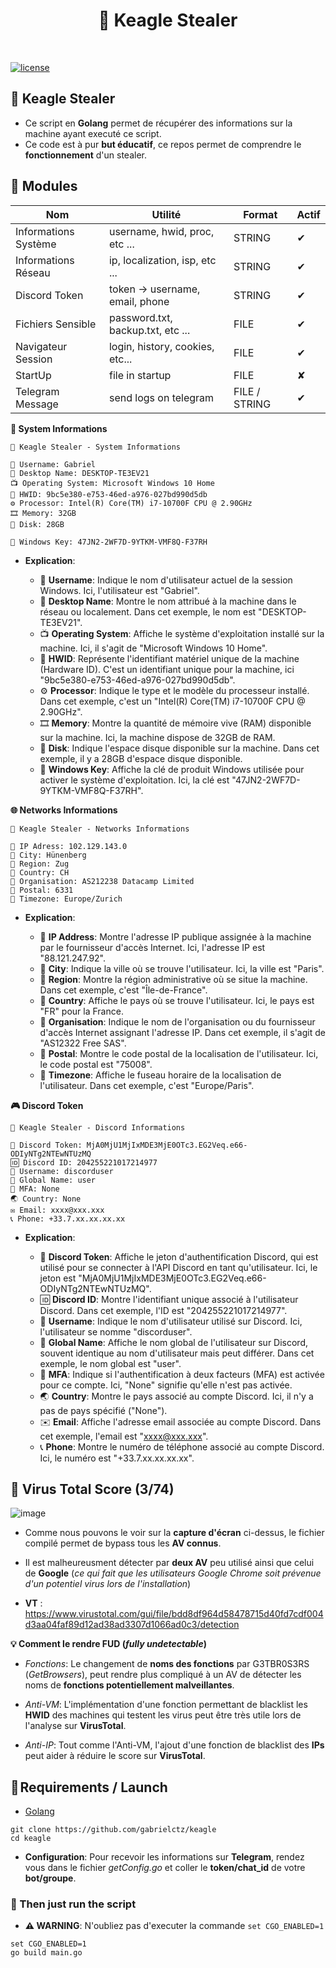 <h1 align="center" id="title">🦅 Keagle Stealer</h1><br>

[![license](https://img.shields.io/badge/License-GNU-blue.svg)](https://www.gnu.org/licenses/gpl-3.0.fr.html)


## **🦅 Keagle Stealer**

- Ce script en **Golang** permet de récupérer des informations sur la machine ayant executé ce script.
- Ce code est à pur **but éducatif**, ce repos permet de comprendre le **fonctionnement** d'un stealer.


## **🔖 Modules**

| Nom                     | Utilité                                | Format            |  Actif
| -------------------     | -------------------------------------- | ----------------- | -----------------|
| Informations Système    | username, hwid, proc, etc ...          | STRING            | ✔               |
| Informations Réseau     | ip, localization, isp, etc ...         | STRING            | ✔               |
| Discord Token           | token -> username, email, phone        | STRING            | ✔               |
| Fichiers Sensible       | password.txt, backup.txt, etc ...      | FILE              | ✔               |
| Navigateur Session      | login, history, cookies, etc...        | FILE              | ✔               |
| StartUp                 | file in startup                        | FILE              | ✘               |
| Telegram Message        | send logs on telegram                  | FILE / STRING     | ✔               |


**🔧 System Informations**

```
🦅 Keagle Stealer - System Informations

👤 Username: Gabriel
🔬 Desktop Name: DESKTOP-TE3EV21
📺 Operating System: Microsoft Windows 10 Home
🔧 HWID: 9bc5e380-e753-46ed-a976-027bd990d5db
⚙️ Processor: Intel(R) Core(TM) i7-10700F CPU @ 2.90GHz
🎞 Memory: 32GB
💾 Disk: 28GB

🔑 Windows Key: 47JN2-2WF7D-9YTKM-VMF8Q-F37RH
``` 

- **Explication**:
  
    - 👤 **Username**: Indique le nom d'utilisateur actuel de la session Windows. Ici, l'utilisateur est "Gabriel".
    - 🔬 **Desktop Name**: Montre le nom attribué à la machine dans le réseau ou localement. Dans cet exemple, le nom est "DESKTOP-TE3EV21".
    - 📺 **Operating System**: Affiche le système d'exploitation installé sur la machine. Ici, il s'agit de "Microsoft Windows 10 Home".
    - 🔧 **HWID**: Représente l'identifiant matériel unique de la machine (Hardware ID). C'est un identifiant unique pour la machine, ici "9bc5e380-e753-46ed-a976-027bd990d5db".
    - ⚙️ **Processor**: Indique le type et le modèle du processeur installé. Dans cet exemple, c'est un "Intel(R) Core(TM) i7-10700F CPU @ 2.90GHz".
    - 🎞 **Memory**: Montre la quantité de mémoire vive (RAM) disponible sur la machine. Ici, la machine dispose de 32GB de RAM.
    - 💾 **Disk**: Indique l'espace disque disponible sur la machine. Dans cet exemple, il y a 28GB d'espace disque disponible.
    - 🔑 **Windows Key**: Affiche la clé de produit Windows utilisée pour activer le système d'exploitation. Ici, la clé est "47JN2-2WF7D-9YTKM-VMF8Q-F37RH".


**🌐 Networks Informations**

```
🦅 Keagle Stealer - Networks Informations

📡 IP Adress: 102.129.143.0
📡 City: Hünenberg
📡 Region: Zug
📡 Country: CH
📡 Organisation: AS212238 Datacamp Limited
📡 Postal: 6331
📡 Timezone: Europe/Zurich
``` 

- **Explication**:
  
    - 📡 **IP Address**: Montre l'adresse IP publique assignée à la machine par le fournisseur d'accès Internet. Ici, l'adresse IP est "88.121.247.92".
    - 📡 **City**: Indique la ville où se trouve l'utilisateur. Ici, la ville est "Paris".
    - 📡 **Region**: Montre la région administrative où se situe la machine. Dans cet exemple, c'est "Île-de-France".
    - 📡 **Country**: Affiche le pays où se trouve l'utilisateur. Ici, le pays est "FR" pour la France.
    - 📡 **Organisation**: Indique le nom de l'organisation ou du fournisseur d'accès Internet assignant l'adresse IP. Dans cet exemple, il s'agit de "AS12322 Free SAS".
    - 📡 **Postal**: Montre le code postal de la localisation de l'utilisateur. Ici, le code postal est "75008".
    - 📡 **Timezone**: Affiche le fuseau horaire de la localisation de l'utilisateur. Dans cet exemple, c'est "Europe/Paris".


**🎮 Discord Token**

```
🦅 Keagle Stealer - Discord Informations

🔑 Discord Token: MjA0MjU1MjIxMDE3MjE0OTc3.EG2Veq.e66-ODIyNTg2NTEwNTUzMQ
🆔 Discord ID: 204255221017214977
👤 Username: discorduser
👥 Global Name: user
🔑 MFA: None
🌏 Country: None
✉️ Email: xxxx@xxx.xxx
📞 Phone: +33.7.xx.xx.xx.xx
``` 

- **Explication**:
  
    - 🔑 **Discord Token**: Affiche le jeton d'authentification Discord, qui est utilisé pour se connecter à l'API Discord en tant qu'utilisateur. Ici, le jeton est "MjA0MjU1MjIxMDE3MjE0OTc3.EG2Veq.e66-ODIyNTg2NTEwNTUzMQ".
    - 🆔 **Discord ID**: Montre l'identifiant unique associé à l'utilisateur Discord. Dans cet exemple, l'ID est "204255221017214977".
    - 👤 **Username**: Indique le nom d'utilisateur utilisé sur Discord. Ici, l'utilisateur se nomme "discorduser".
    - 👥 **Global Name**: Affiche le nom global de l'utilisateur sur Discord, souvent identique au nom d'utilisateur mais peut différer. Dans cet exemple, le nom global est "user".
    - 🔑 **MFA**: Indique si l'authentification à deux facteurs (MFA) est activée pour ce compte. Ici, "None" signifie qu'elle n'est pas activée.
    - 🌏 **Country**: Montre le pays associé au compte Discord. Ici, il n'y a pas de pays spécifié ("None").
    - ✉️ **Email**: Affiche l'adresse email associée au compte Discord. Dans cet exemple, l'email est "xxxx@xxx.xxx".
    - 📞 **Phone**: Montre le numéro de téléphone associé au compte Discord. Ici, le numéro est "+33.7.xx.xx.xx.xx".


## **🦠 Virus Total Score (3/74)**

![image](https://github.com/gabrielctz/keagle/assets/133511026/1e71a2bc-d7b7-433c-8276-6263f4e3e8bd)

- Comme nous pouvons le voir sur la **capture d'écran** ci-dessus, le fichier compilé permet de bypass tous les **AV connus**.
- Il est malheureusment détecter par **deux AV** peu utilisé ainsi que celui de **Google** (*ce qui fait que les utilisateurs Google Chrome soit prévenue d'un potentiel virus lors de l'installation*)

- **VT** : https://www.virustotal.com/gui/file/bdd8df964d58478715d40fd7cdf004d3aa04faf89d12ad38ad3307d1066ad0c3/detection

**💡 Comment le rendre FUD (*fully undetectable*)**

- *Fonctions*: Le changement de **noms des fonctions** par G3TBR0S3RS (*GetBrowsers*), peut rendre plus compliqué à un AV de détecter les noms de **fonctions potentiellement malveillantes**.
  
- *Anti-VM*: L'implémentation d'une fonction permettant de blacklist les **HWID** des machines qui testent les virus peut être très utile lors de l'analyse sur **VirusTotal**.

- *Anti-IP*: Tout comme l'Anti-VM, l'ajout d'une fonction de blacklist des **IPs** peut aider à réduire le score sur **VirusTotal**.
  


## **🔧 Requirements / Launch**

- [Golang](https://go.dev)

```
git clone https://github.com/gabrielctz/keagle
cd keagle
```

- **Configuration**: Pour recevoir les informations sur **Telegram**, rendez vous dans le fichier *getConfig.go* et coller le **token/chat_id** de votre **bot/groupe**.



### 💖 Then just run the script 

- **⚠ WARNING**: N'oubliez pas d'executer la commande ```set CGO_ENABLED=1```

```
set CGO_ENABLED=1
go build main.go
```
